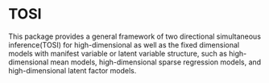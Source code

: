 # TOSI
This package provides a general framework of two directional simultaneous inference(TOSI) for high-dimensional  as well as the fixed dimensional models with manifest variable or latent variable structure, such as high-dimensional mean models, high-dimensional sparse regression models, and high-dimensional latent factor models.